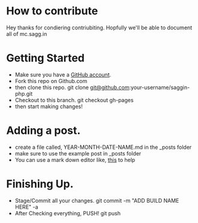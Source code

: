 # How to contribute
Hey thanks for condiering contriubiting. Hopfully we'll be able to document all of mc.sagg.in

# Getting Started

 * Make sure you have a [GitHub account](https://github.com/join).
 * Fork this repo on Github.com
 * then clone this repo. git clone git@github.com:your-username/saggin-php.git
 * Checkout to this branch. git checkout gh-pages
 * then start making changes!

# Adding a post.
 * create a file called, YEAR-MONTH-DATE-NAME.md in the _posts folder
 * make sure to use the example post in _posts folder
 * You can use a mark down editor like, [this](https://stackedit.io/app) to help

# Finishing Up.

 * Stage/Commit all your changes. git commit -m "ADD BUILD NAME HERE" -a
 * After Checking everything, PUSH! git push